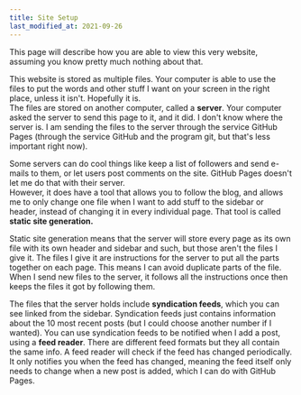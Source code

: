 ```yaml
---
title: Site Setup
last_modified_at: 2021-09-26
---
```

This page will describe how you are able to view this very website, assuming you know pretty much nothing about that.

This website is stored as multiple files. Your computer is able to use the files to put the words and other stuff I want on your screen in the right place, unless it isn't. Hopefully it is.  
The files are stored on another computer, called a **server**. Your computer asked the server to send this page to it, and it did. I don't know where the server is. I am sending the files to the server through the service GitHub Pages (through the service GitHub and the program git, but that's less important right now).

Some servers can do cool things like keep a list of followers and send e-mails to them, or let users post comments on the site. GitHub Pages doesn't let me do that with their server.  
However, it does have a tool that allows you to follow the blog, and allows me to only change one file when I want to add stuff to the sidebar or header, instead of changing it in every individual page. That tool is called **static site generation.**

Static site generation means that the server will store every page as its own file with its own header and sidebar and such, but those aren't the files I give it. The files I give it are instructions for the server to put all the parts together on each page. This means I can avoid duplicate parts of the file. When I send new files to the server, it follows all the instructions once then keeps the files it got by following them.

The files that the server holds include **syndication feeds**, which you can see linked from the sidebar. Syndication feeds just contains information about the 10 most recent posts (but I could choose another number if I wanted). You can use syndication feeds to be notified when I add a post, using a **feed reader**. There are different feed formats but they all contain the same info. A feed reader will check if the feed has changed periodically. It only notifies you when the feed has changed, meaning the feed itself only needs to change when a new post is added, which I can do with GitHub Pages.
